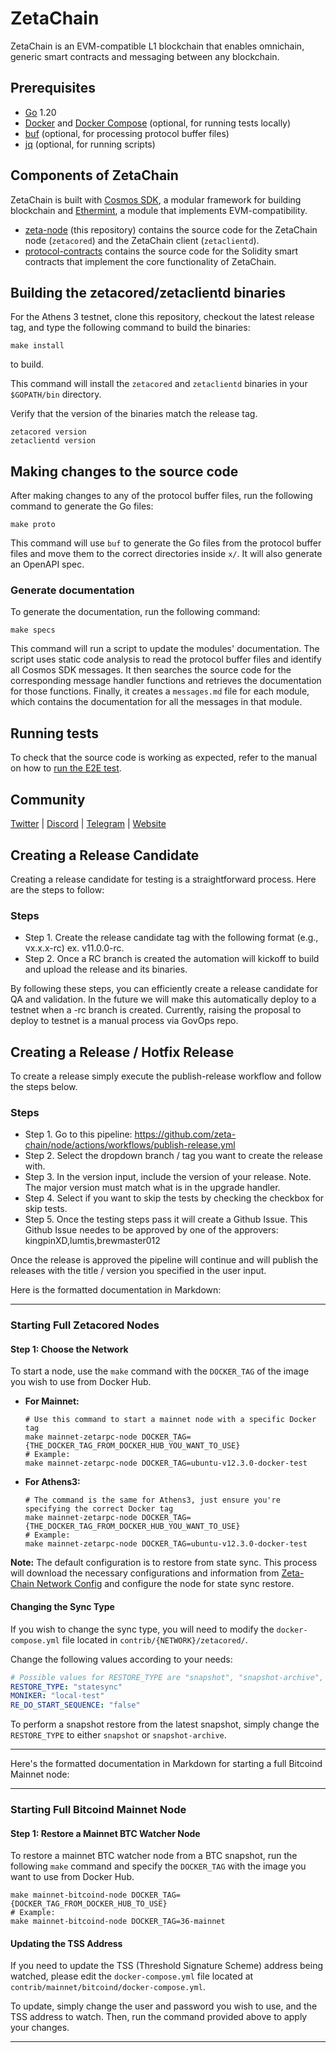 # ZetaChain

ZetaChain is an EVM-compatible L1 blockchain that enables omnichain, generic
smart contracts and messaging between any blockchain.

## Prerequisites

- [Go](https://golang.org/doc/install) 1.20
- [Docker](https://docs.docker.com/install/) and
  [Docker Compose](https://docs.docker.com/compose/install/) (optional, for
  running tests locally)
- [buf](https://buf.build/) (optional, for processing protocol buffer files)
- [jq](https://stedolan.github.io/jq/download/) (optional, for running scripts)

## Components of ZetaChain

ZetaChain is built with [Cosmos SDK](https://github.com/cosmos/cosmos-sdk), a
modular framework for building blockchain and
[Ethermint](https://github.com/evmos/ethermint), a module that implements
EVM-compatibility.

- [zeta-node](https://github.com/zeta-chain/zeta-node) (this repository)
  contains the source code for the ZetaChain node (`zetacored`) and the
  ZetaChain client (`zetaclientd`).
- [protocol-contracts](https://github.com/zeta-chain/protocol-contracts)
  contains the source code for the Solidity smart contracts that implement the
  core functionality of ZetaChain.

## Building the zetacored/zetaclientd binaries
For the Athens 3 testnet, clone this repository, checkout the latest release tag, and type the following command to build the binaries:
```
make install
```
to build. 

This command will install the `zetacored` and `zetaclientd` binaries in your
`$GOPATH/bin` directory.

Verify that the version of the binaries match the release tag.  
```
zetacored version
zetaclientd version
```

## Making changes to the source code

After making changes to any of the protocol buffer files, run the following
command to generate the Go files:

```
make proto
```

This command will use `buf` to generate the Go files from the protocol buffer
files and move them to the correct directories inside `x/`. It will also
generate an OpenAPI spec.

### Generate documentation

To generate the documentation, run the following command:

```
make specs
```

This command will run a script to update the modules' documentation. The script
uses static code analysis to read the protocol buffer files and identify all
Cosmos SDK messages. It then searches the source code for the corresponding
message handler functions and retrieves the documentation for those functions.
Finally, it creates a `messages.md` file for each module, which contains the
documentation for all the messages in that module.

## Running tests

To check that the source code is working as expected, refer to the manual on how
to [run the E2E test](./LOCAL_TESTING.md).

## Community

[Twitter](https://twitter.com/zetablockchain) |
[Discord](https://discord.com/invite/zetachain) |
[Telegram](https://t.me/zetachainofficial) | [Website](https://zetachain.com)


## Creating a Release Candidate
Creating a release candidate for testing is a straightforward process. Here are the steps to follow:

### Steps
 - Step 1. Create the release candidate tag with the following format (e.g., vx.x.x-rc) ex. v11.0.0-rc.
 - Step 2. Once a RC branch is created the automation will kickoff to build and upload the release and its binaries.

By following these steps, you can efficiently create a release candidate for QA and validation. In the future we will make this automatically deploy to a testnet when a -rc branch is created. 
Currently, raising the proposal to deploy to testnet is a manual process via GovOps repo. 

## Creating a Release / Hotfix Release

To create a release simply execute the publish-release workflow and follow the steps below.

### Steps
 - Step 1. Go to this pipeline: https://github.com/zeta-chain/node/actions/workflows/publish-release.yml
 - Step 2. Select the dropdown branch / tag you want to create the release with.
 - Step 3. In the version input, include the version of your release. Note. The major version must match what is in the upgrade handler.
 - Step 4. Select if you want to skip the tests by checking the checkbox for skip tests.
 - Step 5. Once the testing steps pass it will create a Github Issue. This Github Issue needes to be approved by one of the approvers: kingpinXD,lumtis,brewmaster012

Once the release is approved the pipeline will continue and will publish the releases with the title / version you specified in the user input.


Here is the formatted documentation in Markdown:

---

### Starting Full Zetacored Nodes

#### Step 1: Choose the Network

To start a node, use the `make` command with the `DOCKER_TAG` of the image you wish to use from Docker Hub.

- **For Mainnet:**

  ```shell
  # Use this command to start a mainnet node with a specific Docker tag
  make mainnet-zetarpc-node DOCKER_TAG={THE_DOCKER_TAG_FROM_DOCKER_HUB_YOU_WANT_TO_USE}
  # Example:
  make mainnet-zetarpc-node DOCKER_TAG=ubuntu-v12.3.0-docker-test
  ```

- **For Athens3:**

  ```shell
  # The command is the same for Athens3, just ensure you're specifying the correct Docker tag
  make mainnet-zetarpc-node DOCKER_TAG={THE_DOCKER_TAG_FROM_DOCKER_HUB_YOU_WANT_TO_USE}
  # Example:
  make mainnet-zetarpc-node DOCKER_TAG=ubuntu-v12.3.0-docker-test
  ```

**Note:** The default configuration is to restore from state sync. This process will download the necessary configurations and information from [Zeta-Chain Network Config](https://github.com/zeta-chain/network-config) and configure the node for state sync restore.

#### Changing the Sync Type

If you wish to change the sync type, you will need to modify the `docker-compose.yml` file located in `contrib/{NETWORK}/zetacored/`.

Change the following values according to your needs:

```yaml
# Possible values for RESTORE_TYPE are "snapshot", "snapshot-archive", or "statesync"
RESTORE_TYPE: "statesync"
MONIKER: "local-test"
RE_DO_START_SEQUENCE: "false"
```

To perform a snapshot restore from the latest snapshot, simply change the `RESTORE_TYPE` to either `snapshot` or `snapshot-archive`.

---

Here's the formatted documentation in Markdown for starting a full Bitcoind Mainnet node:

---

### Starting Full Bitcoind Mainnet Node

#### Step 1: Restore a Mainnet BTC Watcher Node

To restore a mainnet BTC watcher node from a BTC snapshot, run the following `make` command and specify the `DOCKER_TAG` with the image you want to use from Docker Hub.

```commandline
make mainnet-bitcoind-node DOCKER_TAG={DOCKER_TAG_FROM_DOCKER_HUB_TO_USE}
# Example:
make mainnet-bitcoind-node DOCKER_TAG=36-mainnet
```

#### Updating the TSS Address

If you need to update the TSS (Threshold Signature Scheme) address being watched, please edit the `docker-compose.yml` file located at `contrib/mainnet/bitcoind/docker-compose.yml`.

To update, simply change the user and password you wish to use, and the TSS address to watch. Then, run the command provided above to apply your changes.

---